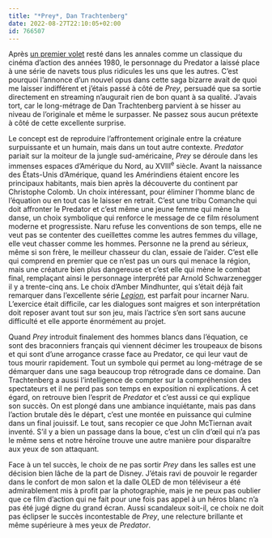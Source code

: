 ```yaml
---
title: "*Prey*, Dan Trachtenberg"
date: 2022-08-27T22:10:05+02:00
id: 766507 
---
```


Après [un premier volet](https://voiretmanger.fr/predator-mctiernan/) resté dans les annales comme un classique du cinéma d’action des années 1980, le personnage du Predator a laissé place à une série de navets tous plus ridicules les uns que les autres. C’est pourquoi l’annonce d’un nouvel opus dans cette saga bizarre avait de quoi me laisser indifférent et j’étais passé à côté de *Prey*, persuadé que sa sortie directement en streaming n’augurait rien de bon quant à sa qualité. J’avais tort, car le long-métrage de Dan Trachtenberg parvient à se hisser au niveau de l’originale et même le surpasser. Ne passez sous aucun prétexte à côté de cette excellente surprise.

Le concept est de reproduire l’affrontement originale entre la créature surpuissante et un humain, mais dans un tout autre contexte. *Predator* pariait sur la moiteur de la jungle sud-américaine, *Prey* se déroule dans les immenses espaces d’Amérique du Nord, au XVIII<sup>e</sup> siècle. Avant la naissance des États-Unis d’Amérique, quand les Amérindiens étaient encore les principaux habitants, mais bien après la découverte du continent par Christophe Colomb. Un choix intéressant, pour éliminer l’homme blanc de l’équation ou en tout cas le laisser en retrait. C’est une tribu Comanche qui doit affronter le Predator et c’est même une jeune femme qui mène la danse, un choix symbolique qui renforce le message de ce film résolument moderne et progressiste. Naru refuse les conventions de son temps, elle ne veut pas se contenter des cueillettes comme les autres femmes du village, elle veut chasser comme les hommes. Personne ne la prend au sérieux, même si son frère, le meilleur chasseur du clan, essaie de l’aider. C’est elle qui comprend en premier que ce n’est pas un ours qui menace la région, mais une créature bien plus dangereuse et c’est elle qui mène le combat final, remplaçant ainsi le personnage interprété par Arnold Schwarzenegger il y a trente-cinq ans. Le choix d’Amber Mindhunter, qui s’était déjà fait remarquer dans l’excellente série [*Legion*](https://voiretmanger.fr/legion-hawley-fx/), est parfait pour incarner Naru. L’exercice était difficile, car les dialogues sont maigres et son interprétation doit reposer avant tout sur son jeu, mais l’actrice s’en sort sans aucune difficulté et elle apporte énormément au projet. 

Quand *Prey* introduit finalement des hommes blancs dans l’équation, ce sont des braconniers français qui viennent décimer les troupeaux de bisons et qui sont d’une arrogance crasse face au Predator, ce qui leur vaut de tous mourir rapidement. Tout un symbole qui permet au long-métrage de se démarquer dans une saga beaucoup trop rétrograde dans ce domaine. Dan Trachtenberg a aussi l’intelligence de compter sur la compréhension des spectateurs et il ne perd pas son temps en exposition ni explications. À cet égard, on retrouve bien l’esprit de *Predator* et c’est aussi ce qui explique son succès. On est plongé dans une ambiance inquiétante, mais pas dans l’action brutale dès le départ, c’est une montée en puissance qui culmine dans un final jouissif. Le tout, sans recopier ce que John McTiernan avait inventé. S’il y a bien un passage dans la boue, c’est un clin d’œil qui n’a pas le même sens et notre héroïne trouve une autre manière pour disparaître aux yeux de son attaquant. 

Face à un tel succès, le choix de ne pas sortir *Prey* dans les salles est une décision bien lâche de la part de Disney. J’étais ravi de pouvoir le regarder dans le confort de mon salon et la dalle OLED de mon téléviseur a été admirablement mis à profit par la photographie, mais je ne peux pas oublier que ce film d’action qui ne fait pour une fois pas appel à un héros blanc n’a pas été jugé digne du grand écran. Aussi scandaleux soit-il, ce choix ne doit pas éclipser le succès incontestable de *Prey*, une relecture brillante et même supérieure à mes yeux de *Predator*. 

